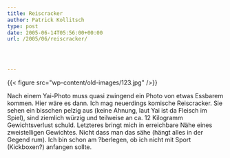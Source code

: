 ```yaml
---
title: Reiscracker
author: Patrick Kollitsch
type: post
date: 2005-06-14T05:56:00+00:00
url: /2005/06/reiscracker/




---
```

{{< figure src="wp-content/old-images/123.jpg" />}}

Nach einem Yai-Photo muss quasi zwingend ein Photo von etwas Essbarem kommen. Hier wäre es dann. Ich mag neuerdings komische Reiscracker. Sie sehen ein bisschen pelzig aus (keine Ahnung, laut Yai ist da Fleisch im Spiel), sind ziemlich würzig und teilweise an ca. 12 Kilogramm Gewichtsverlust schuld. Letzteres bringt mich in erreichbare Nähe eines zweistelligen Gewichtes. Nicht dass man das sähe (hängt alles in der Gegend rum). Ich bin schon am ?berlegen, ob ich nicht mit Sport (Kickboxen?) anfangen sollte.
